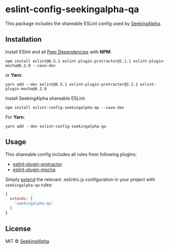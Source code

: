 # eslint-config-seekingalpha-qa

This package includes the shareable ESLint config used by [SeekingAlpha](https://seekingalpha.com/).

## Installation

Install ESlint and all [Peer Dependencies](https://nodejs.org/en/blog/npm/peer-dependencies/) with **NPM**:

    npm install eslint@6.5.1 eslint-plugin-protractor@2.1.1 eslint-plugin-mocha@6.2.0 --save-dev

or **Yarn**:

    yarn add --dev eslint@6.5.1 eslint-plugin-protractor@2.1.1 eslint-plugin-mocha@6.2.0


Install SeekingAlpha shareable ESLint:

    npm install eslint-config-seekingalpha-qa --save-dev

For **Yarn**:

    yarn add --dev eslint-config-seekingalpha-qa

## Usage

This shareable config includes all rules from following plugins:

* [eslint-plugin-protractor](https://github.com/alecxe/eslint-plugin-protractor)
* [eslint-plugin-mocha](https://github.com/lo1tuma/eslint-plugin-mocha)

Simply [extend](https://eslint.org/docs/user-guide/configuring#extending-configuration-files) the relevant .eslintrc.js configuration in your project with `seekingalpha-qa` rules:

```javascript
{
  extends: [
    'seekingalpha-qa'
  ]
}
```

## License

MIT © [SeekingAlpha](https://seekingalpha.com/)


